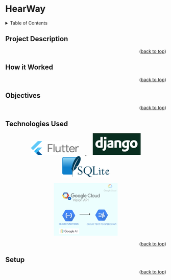 # HearWay
<details>
  <summary>Table of Contents</summary>
  <ol>
    <li>
      <a href="#project-description">Project Description</a>
    </li>
    <li>
      <a href="#how-it-worked">How it Worked</a>
    </li>
    <li>
      <a href="#objectives">Objectives</a>
    </li>
    <li>
      <a href="#technologies-used">Technologies Used</a>
    </li>
    <li>
      <a href="#setup">Setup</a>
    </li>
  </ol>
</details>

## Project Description

<p align="right">(<a href="#readme-top">back to top</a>)</p>

## How it Worked

<p align="right">(<a href="#readme-top">back to top</a>)</p>

## Objectives

<p align="right">(<a href="#readme-top">back to top</a>)</p>

## Technologies Used
<p align="center">
  <a href="https://flutter.dev/">
    <img src="img/flutter logo.png" width="150" hspace="20" alt="Flutter">
  </a>
  <a href="https://www.djangoproject.com/">
    <img src="img/django logo.png" width="150" hspace="20" alt="Django">
  </a>
  <a href="https://www.sqlite.org/">
    <img src="img/sqlite logo.png" width="150" hspace="20" alt="SQLite">
  </a>
</p>
<p align="center">
  <a href="https://cloud.google.com/">
    <img src="img/Google Cloud logo.jpg" width="200" hspace="20" alt="Google Cloud">
  </a>
</p>

<p align="right">(<a href="#readme-top">back to top</a>)</p>

## Setup

<p align="right">(<a href="#readme-top">back to top</a>)</p>
